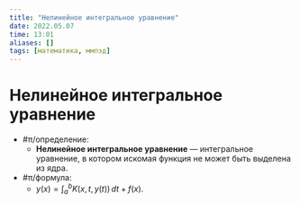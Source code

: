 ```yaml
---
title: "Нелинейное интегральное уравнение"
date: 2022.05.07
time: 13:01
aliases: []
tags: [математика, ммпэд]
---
```


# Нелинейное интегральное уравнение

- #π/определение:
	- **Нелинейное интегральное уравнение** — интегральное уравнение, в котором искомая функция не может быть выделена из ядра.
- #π/формула:
	- $\displaystyle y(x)=\int_{a}^{b} K(x,t,y(t)) \, dt + f(x)$.
